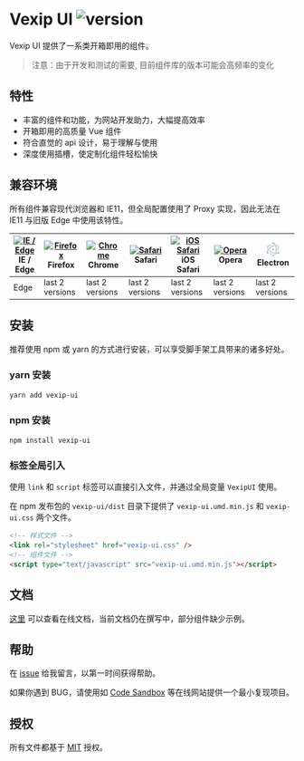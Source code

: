 # Vexip UI ![version](https://img.shields.io/github/package-json/v/qmhc/vexip-ui)

Vexip UI 提供了一系类开箱即用的组件。

> 注意：由于开发和测试的需要, 目前组件库的版本可能会高频率的变化

## 特性

+ 丰富的组件和功能，为网站开发助力，大幅提高效率
+ 开箱即用的高质量 Vue 组件
+ 符合直觉的 api 设计，易于理解与使用
+ 深度使用插槽，使定制化组件轻松愉快

## 兼容环境

所有组件兼容现代浏览器和 IE11，但全局配置使用了 Proxy 实现，因此无法在 IE11 与旧版 Edge 中使用该特性。

| [<img src="https://raw.githubusercontent.com/alrra/browser-logos/master/src/edge/edge_48x48.png" alt="IE / Edge" width="24px" height="24px" />](http://godban.github.io/browsers-support-badges/)<br/>IE / Edge | [<img src="https://raw.githubusercontent.com/alrra/browser-logos/master/src/firefox/firefox_48x48.png" alt="Firefox" width="24px" height="24px" />](http://godban.github.io/browsers-support-badges/)<br/>Firefox | [<img src="https://raw.githubusercontent.com/alrra/browser-logos/master/src/chrome/chrome_48x48.png" alt="Chrome" width="24px" height="24px" />](http://godban.github.io/browsers-support-badges/)<br/>Chrome | [<img src="https://raw.githubusercontent.com/alrra/browser-logos/master/src/safari/safari_48x48.png" alt="Safari" width="24px" height="24px" />](http://godban.github.io/browsers-support-badges/)<br/>Safari | [<img src="https://raw.githubusercontent.com/alrra/browser-logos/master/src/safari-ios/safari-ios_48x48.png" alt="iOS Safari" width="24px" height="24px" />](http://godban.github.io/browsers-support-badges/)<br/>iOS Safari | [<img src="https://raw.githubusercontent.com/alrra/browser-logos/master/src/opera/opera_48x48.png" alt="Opera" width="24px" height="24px" />](http://godban.github.io/browsers-support-badges/)<br/>Opera | [<img src="https://raw.githubusercontent.com/alrra/browser-logos/master/src/electron/electron_48x48.png" alt="Electron" width="24px" height="24px" />](http://godban.github.io/browsers-support-badges/)<br/>Electron |
| --------- | --------- | --------- | --------- | --------- | --------- | --------- |
| Edge| last 2 versions| last 2 versions| last 2 versions| last 2 versions| last 2 versions| last 2 versions


## 安装

推荐使用 npm 或 yarn 的方式进行安装，可以享受脚手架工具带来的诸多好处。

### yarn 安装

```bash
yarn add vexip-ui
```

### npm 安装

```bash
npm install vexip-ui
```

### 标签全局引入

使用 `link` 和 `script` 标签可以直接引入文件，并通过全局变量 `VexipUI` 使用。

在 npm 发布包的 `vexip-ui/dist` 目录下提供了 `vexip-ui.umd.min.js` 和 `vexip-ui.css` 两个文件。

```html
<!-- 样式文件 -->
<link rel="stylesheet" href="vexip-ui.css" />
<!-- 组件文件 -->
<script type="text/javascript" src="vexip-ui.umd.min.js"></script>
```

## 文档

[这里](//www.vexipui.com) 可以查看在线文档，当前文档仍在撰写中，部分组件缺少示例。

## 帮助

在 [issue](//github.com/qmhc/vexip-ui/issues) 给我留言，以第一时间获得帮助。

如果你遇到 BUG，请使用如 [Code Sandbox](//codesandbox.io/) 等在线网站提供一个最小复现项目。

## 授权

所有文件都基于 [MIT](./LICENSE) 授权。
